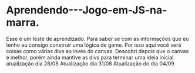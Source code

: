 # Aprendendo---Jogo-em-JS-na-marra.

Esse é um teste de aprendizado. Para saber se com as informações que eu tenho eu consigo construir uma lógica de game.
Por isso aqui você verá coisas como várias divs ao invés do canvas. Descobri depois que o canvas é melhor, porém ainda mantive as divs
para terminar uma ideia inicial.
atualização dia 28/08
Atualização dia 31/08
Atualização do dia 04/09

